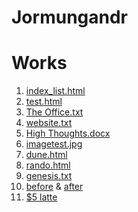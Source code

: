 # Jormungandr
<html>
	<body>
	<h1> Works</h1>
	<ol>
	<li><a href = "https://coxwr.github.io/Jormungandr/index_list.html">index_list.html</a></li>
	<li><a href = "https://coxwr.github.io/Jormungandr/test.html">test.html</a></li>
	<li><a href = "https://coxwr.github.io/Jormungandr/The_Office.txt">The Office.txt</a></li>
	<li><a href = "https://coxwr.github.io/Jormungandr/website.txt">website.txt</a></li>
	<li><a href = "https://coxwr.github.io/Jormungandr/High_Thoughts.docx">High Thoughts.docx</a></li>
	<!--I can feel the blood flowing through my foot-veins again
	Chucky cheese?? Gosh I'm so tired of Chucky Cheese.-->
	<li><a href = "https://coxwr.github.io/Jormungandr/imagetest.jpg">imagetest.jpg</a></li>
	<li><a href = "https://coxwr.github.io/Jormungandr/dune.html">dune.html</a></li>
		<li><a href = "https://coxwr.github.io/Jormungandr/rando.html">rando.html</a></li>
		<li><a href = "https://coxwr.github.io/Jormungandr/bam_convo/genesis.txt">genesis.txt</a></li>
		<li><a href = "https://coxwr.github.io/Jormungandr/IMG_20180112_155816994.jpg">before</a> & <a href = "https://coxwr.github.io/Jormungandr/IMG_20180112_160741751.jpg">after</a></li>
		<li><a href = "https://medium.com/@jshelbyhouse/the-faux-feminism-of-nys-woke-coworking-spaces-e741a13ee604"> $5 latte</a></li>
	</ol>


</body>
	<!-- Does it make me a sociopath or a psychopath or some other deviant if I can't remember a time where I was actually sick enough to stay home from school or work, I always am feigning illness so as to not have to do those things? I think thats not normal-->
</html>
